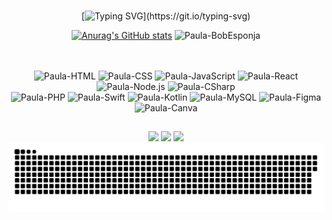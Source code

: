 <br>

<div align="center">

[![Typing SVG](https://readme-typing-svg.herokuapp.com?font=Jersey+10&size=60&pause=1000&color=FF087F&random=false&width=640&height=70&lines=Oii!+Eu+sou+Paula+Ornelas!;Desenvolvedora+Web+%26+Mobile.)](https://git.io/typing-svg) 

</div>

<div align="center">

[![Anurag's GitHub stats](https://github-readme-stats.vercel.app/api?username=paulaornelas&show_icons=true&theme=radical&locale=pt-br&hide_title=true)](https://github.com/anuraghazra/github-readme-stats) <img align="" alt="Paula-BobEsponja" width="180px" src="https://i.pinimg.com/originals/32/9d/75/329d7522bb1bde3530b9641aef68abb9.gif">
<!-- ![Top Langs](https://github-readme-stats.vercel.app/api/top-langs/?username=paulaornelas&hide_progress=true&theme=radical) -->

</div>

<br>
<br>

<div align="center">
  <img alt="Paula-HTML" src="https://img.shields.io/badge/HTML5-E34F26?style=for-the-badge&logo=html5&logoColor=white">
  <img alt="Paula-CSS" src="https://img.shields.io/badge/CSS3-1572B6?style=for-the-badge&logo=css3&logoColor=white">
  <img alt="Paula-JavaScript" src="https://img.shields.io/badge/JavaScript-F7DF1E?style=for-the-badge&logo=javascript&logoColor=black">
  <img alt="Paula-React" src="https://img.shields.io/badge/React-20232A?style=for-the-badge&logo=react&logoColor=61DAFB">
  <img alt="Paula-Node.js" src="https://img.shields.io/badge/Node.js-43853D?style=for-the-badge&logo=node.js&logoColor=white">
  <img alt="Paula-CSharp" src="https://img.shields.io/badge/C%23-239120?style=for-the-badge&logo=c-sharp&logoColor=white"><br>
  <img alt="Paula-PHP" src="https://img.shields.io/badge/PHP-777BB4?style=for-the-badge&logo=php&logoColor=white">
  <img alt="Paula-Swift" src="https://img.shields.io/badge/Swift-FA7343?style=for-the-badge&logo=swift&logoColor=white">
  <img alt="Paula-Kotlin" src="https://img.shields.io/badge/Kotlin-0095D5?&style=for-the-badge&logo=kotlin&logoColor=white"> 
  <img alt="Paula-MySQL" src="https://img.shields.io/badge/MySQL-00000F?style=for-the-badge&logo=mysql&logoColor=white">
  <img alt="Paula-Figma" src="https://img.shields.io/badge/Figma-F24E1E?style=for-the-badge&logo=figma&logoColor=white">
  <img alt="Paula-Canva" src="https://img.shields.io/badge/Canva-%2300C4CC.svg?&style=for-the-badge&logo=Canva&logoColor=white">
</div>

##

<div align="center"> 
  <a href="mailto:ornelaspaulaleticia@gmail.com"><img src="https://img.shields.io/badge/Gmail-D14836?style=for-the-badge&logo=gmail&logoColor=white"></a> 
  <a href="https://www.linkedin.com/in/paulaleticiaornelas/"><img src="https://img.shields.io/badge/LinkedIn-0077B5?style=for-the-badge&logo=linkedin&logoColor=white"></a> 
  <a href="https://www.instagram.com/paulaornelass/"><img src="https://img.shields.io/badge/Instagram-E4405F?style=for-the-badge&logo=instagram&logoColor=white"></a>
</div>

<picture>
  <source media="(prefers-color-scheme: dark)" srcset="https://raw.githubusercontent.com/paulaornelas/paulaornelas/output/github-contribution-grid-snake-dark.svg">
  <source media="(prefers-color-scheme: light)" srcset="https://raw.githubusercontent.com/paulaornelas/paulaornelas/output/github-contribution-grid-snake.svg">
  <img alt="github contribution grid snake animation" src="https://raw.githubusercontent.com/paulaornelas/paulaornelas/output/github-contribution-grid-snake.svg">
</picture>

